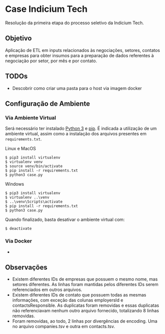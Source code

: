# Case Indicium Tech

Resolução da primeira etapa do processo seletivo da Indicium Tech. 

## Objetivo

Aplicação de ETL em inputs relacionados às negociações, setores, contatos e empresas para obter insumos para a preparação de dados referentes à negociação por setor, por mês e por contato.

## TODOs

- Descobrir como criar uma pasta para o host via imagem docker

## Configuração de Ambiente

### Via Ambiente Virtual

Será necessário ter instalado [Python 3](https://www.python.org/downloads/) e [pip](https://pip.pypa.io/en/stable/installing/). É indicada a utilização de um ambiente virtual, assim como a instalação dos arquivos presentes em `requirements.txt`.

Linux e MacOS
```
$ pip3 install virtualenv
$ virtualenv venv
$ source venv/bin/activate
$ pip install -r requirements.txt
$ python3 case.py
```

Windows
```
$ pip3 install virtualenv
$ virtualenv ..\venv
$ ..\venv\Scripts\activate
$ pip install -r requirements.txt
$ python3 case.py
```

Quando finalizado, basta desativar o ambiente virtual com:
```
$ deactivate
```

### Via Docker

- 

## Observações

- Existem diferentes IDs de empresas que possuem o mesmo nome, mas setores diferentes. As linhas foram mantidas pelos diferentes IDs serem referenciados em outros arquivos.
- Existem diferentes IDs de contato que possuem todas as mesmas informações, com exceção das colunas employersId e contactsResponsible. As duplicatas foram removidas e essas duplicatas não referenciavam nenhum outro arquivo fornecido, totalizando 8 linhas removidas.
- Foram removidas, ao todo, 2 linhas por divergências de encoding. Uma no arquivo companies.tsv e outra em contacts.tsv.
